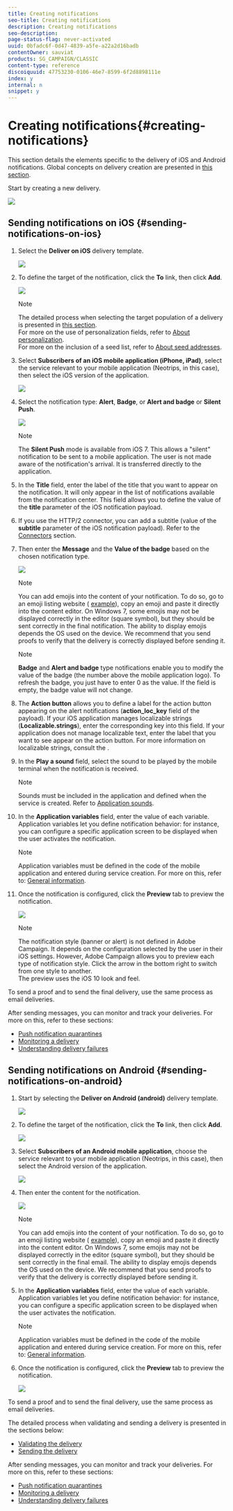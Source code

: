 ```yaml
---
title: Creating notifications
seo-title: Creating notifications
description: Creating notifications
seo-description: 
page-status-flag: never-activated
uuid: 0bfadc6f-0d47-4839-a5fe-a22a2d16badb
contentOwner: sauviat
products: SG_CAMPAIGN/CLASSIC
content-type: reference
discoiquuid: 47753230-0106-46e7-8599-6f2d8898111e
index: y
internal: n
snippet: y
---
```


# Creating notifications{#creating-notifications}

This section details the elements specific to the delivery of iOS and Android notifications. Global concepts on delivery creation are presented in [this section](../../delivery/using/key-steps-when-creating-a-delivery.md).

Start by creating a new delivery.

![](assets/nmac_delivery_1.png)

## Sending notifications on iOS {#sending-notifications-on-ios}

1. Select the **Deliver on iOS** delivery template.

   ![](assets/nmac_delivery_ios_1.png)

1. To define the target of the notification, click the **To** link, then click **Add**.

   ![](assets/nmac_delivery_ios_2.png)

   >[!NOTE]
   >
   >The detailed process when selecting the target population of a delivery is presented in [this section](../../delivery/using/key-steps-when-creating-a-delivery.md#defining-the-target-population).  
   >For more on the use of personalization fields, refer to [About personalization](../../delivery/using/about-personalization.md).  
   >For more on the inclusion of a seed list, refer to [About seed addresses](../../delivery/using/about-seed-addresses.md).

1. Select **Subscribers of an iOS mobile application (iPhone, iPad)**, select the service relevant to your mobile application (Neotrips, in this case), then select the iOS version of the application.

   ![](assets/nmac_delivery_ios_3.png)

1. Select the notification type: **Alert**, **Badge**, or **Alert and badge** or **Silent Push**.

   ![](assets/nmac_delivery_ios_4.png)

   >[!NOTE]
   >
   >The **Silent Push** mode is available from iOS 7. This allows a "silent" notification to be sent to a mobile application. The user is not made aware of the notification's arrival. It is transferred directly to the application.

1. In the **Title** field, enter the label of the title that you want to appear on the notification. It will only appear in the list of notifications available from the notification center. This field allows you to define the value of the **title** parameter of the iOS notification payload.
1. If you use the HTTP/2 connector, you can add a subtitle (value of the **subtitle** parameter of the iOS notification payload). Refer to the [Connectors](../../delivery/using/creating-notifications.md#connectors) section.
1. Then enter the **Message** and the **Value of the badge** based on the chosen notification type. 

   ![](assets/nmac_delivery_ios_5.png)

   >[!NOTE]
   >
   >You can add emojis into the content of your notification. To do so, go to an emoji listing website ( [example](https://www.utf8-chartable.de/unicode-utf8-table.pl?start=9728)), copy an emoji and paste it directly into the content editor. On Windows 7, some emojis may not be displayed correctly in the editor (square symbol), but they should be sent correctly in the final notification. The ability to display emojis depends the OS used on the device. We recommend that you send proofs to verify that the delivery is correctly displayed before sending it.

   >[!NOTE]
   >
   >**Badge** and **Alert and badge** type notifications enable you to modify the value of the badge (the number above the mobile application logo). To refresh the badge, you just have to enter 0 as the value. If the field is empty, the badge value will not change.

1. The **Action button** allows you to define a label for the action button appearing on the alert notifications (**action_loc_key** field of the payload). If your iOS application manages localizable strings (**Localizable.strings**), enter the corresponding key into this field. If your application does not manage localizable text, enter the label that you want to see appear on the action button. For more information on localizable strings, consult the .
1. In the **Play a sound** field, select the sound to be played by the mobile terminal when the notification is received.

   >[!NOTE]
   >
   >Sounds must be included in the application and defined when the service is created. Refer to [Application sounds](../../delivery/using/creating-notifications.md#-application-sounds).

1. In the **Application variables** field, enter the value of each variable. Application variables let you define notification behavior: for instance, you can configure a specific application screen to be displayed when the user activates the notification.

   >[!NOTE]
   >
   >Application variables must be defined in the code of the mobile application and entered during service creation. For more on this, refer to: [General information](../../delivery/using/creating-notifications.md#-general-information).

1. Once the notification is configured, click the **Preview** tab to preview the notification. 

   ![](assets/nmac_intro_2.png)

   >[!NOTE]
   >
   >The notification style (banner or alert) is not defined in Adobe Campaign. It depends on the configuration selected by the user in their iOS settings. However, Adobe Campaign allows you to preview each type of notification style. Click the arrow in the bottom right to switch from one style to another.  
   >The preview uses the iOS 10 look and feel.

To send a proof and to send the final delivery, use the same process as email deliveries.

After sending messages, you can monitor and track your deliveries. For more on this, refer to these sections:

* [Push notification quarantines](../../delivery/using/creating-notifications.md#push-notification-quarantines)
* [Monitoring a delivery](../../delivery/using/monitoring-a-delivery.md)
* [Understanding delivery failures](../../delivery/using/understanding-delivery-failures.md)

## Sending notifications on Android {#sending-notifications-on-android}

1. Start by selecting the **Deliver on Android (android)** delivery template.

   ![](assets/nmac_delivery_android_1.png)

1. To define the target of the notification, click the **To** link, then click **Add**.

   ![](assets/nmac_delivery_android_2.png)

1. Select **Subscribers of an Android mobile application**, choose the service relevant to your mobile application (Neotrips, in this case), then select the Android version of the application.

   ![](assets/nmac_delivery_android_3.png)

1. Then enter the content for the notification.

   ![](assets/nmac_delivery_android_4.png)

   >[!NOTE]
   >
   >You can add emojis into the content of your notification. To do so, go to an emoji listing website ( [example](https://www.utf8-chartable.de/unicode-utf8-table.pl?start=9728)), copy an emoji and paste it directly into the content editor. On Windows 7, some emojis may not be displayed correctly in the editor (square symbol), but they should be sent correctly in the final email. The ability to display emojis depends the OS used on the device. We recommend that you send proofs to verify that the delivery is correctly displayed before sending it.

1. In the **Application variables** field, enter the value of each variable. Application variables let you define notification behavior: for instance, you can configure a specific application screen to be displayed when the user activates the notification.

   >[!NOTE]
   >
   >Application variables must be defined in the code of the mobile application and entered during service creation. For more on this, refer to: [General information](../../delivery/using/creating-notifications.md#-general-information).

1. Once the notification is configured, click the **Preview** tab to preview the notification. 

   ![](assets/nmac_intro_1.png)

To send a proof and to send the final delivery, use the same process as email deliveries.

The detailed process when validating and sending a delivery is presented in the sections below:

* [Validating the delivery](../../delivery/using/creating-notifications.md#validating-the-delivery)
* [Sending the delivery](../../delivery/using/creating-notifications.md#sending-the-delivery)

After sending messages, you can monitor and track your deliveries. For more on this, refer to these sections:

* [Push notification quarantines](../../delivery/using/creating-notifications.md#push-notification-quarantines)
* [Monitoring a delivery](../../delivery/using/monitoring-a-delivery.md)
* [Understanding delivery failures](../../delivery/using/understanding-delivery-failures.md)

